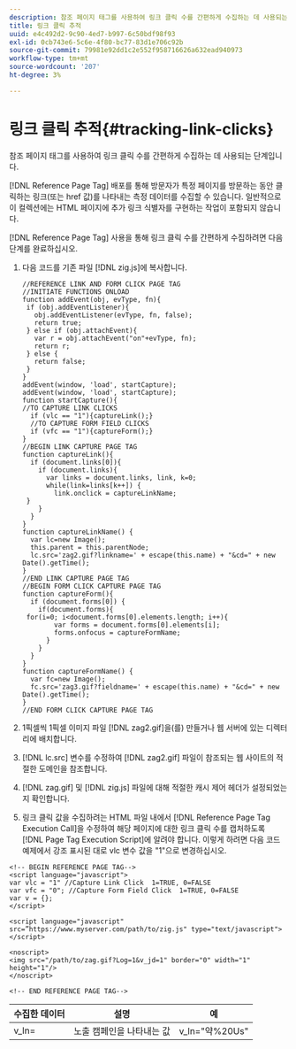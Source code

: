 ```yaml
---
description: 참조 페이지 태그를 사용하여 링크 클릭 수를 간편하게 수집하는 데 사용되는 단계입니다.
title: 링크 클릭 추적
uuid: e4c492d2-9c90-4ed7-b997-6c50bdf98f93
exl-id: 0cb743e6-5c6e-4f80-bc77-83d1e706c92b
source-git-commit: 79981e92dd1c2e552f958716626a632ead940973
workflow-type: tm+mt
source-wordcount: '207'
ht-degree: 3%

---
```


# 링크 클릭 추적{#tracking-link-clicks}

참조 페이지 태그를 사용하여 링크 클릭 수를 간편하게 수집하는 데 사용되는 단계입니다.

[!DNL Reference Page Tag] 배포를 통해 방문자가 특정 페이지를 방문하는 동안 클릭하는 링크(또는 href 값)를 나타내는 측정 데이터를 수집할 수 있습니다. 일반적으로 이 컬렉션에는 HTML 페이지에 추가 링크 식별자를 구현하는 작업이 포함되지 않습니다.

[!DNL Reference Page Tag] 사용을 통해 링크 클릭 수를 간편하게 수집하려면 다음 단계를 완료하십시오.

1. 다음 코드를 기존 파일 [!DNL zig.js]에 복사합니다.

   ```
   //REFERENCE LINK AND FORM CLICK PAGE TAG
   //INITIATE FUNCTIONS ONLOAD
   function addEvent(obj, evType, fn){
    if (obj.addEventListener){
      obj.addEventListener(evType, fn, false);
      return true;
    } else if (obj.attachEvent){
      var r = obj.attachEvent("on"+evType, fn);
      return r;
    } else {
      return false;
    }
   }
   addEvent(window, 'load', startCapture);
   addEvent(window, 'load', startCapture);
   function startCapture(){
   //TO CAPTURE LINK CLICKS
     if (vlc == "1"){captureLink();}
     //TO CAPTURE FORM FIELD CLICKS
     if (vfc == "1"){captureForm();}
   }
   //BEGIN LINK CAPTURE PAGE TAG
   function captureLink(){
     if (document.links[0]){
       if (document.links){
         var links = document.links, link, k=0;
         while(link=links[k++]) {
           link.onclick = captureLinkName;
    }
       }
     }
   }
   function captureLinkName() {
     var lc=new Image();
     this.parent = this.parentNode;
     lc.src='zag2.gif?linkname=' + escape(this.name) + "&cd=" + new Date().getTime();
   }
   //END LINK CAPTURE PAGE TAG
   //BEGIN FORM CLICK CAPTURE PAGE TAG
   function captureForm(){
     if (document.forms[0]) {
       if(document.forms){
    for(i=0; i<document.forms[0].elements.length; i++){
           var forms = document.forms[0].elements[i];
           forms.onfocus = captureFormName;
         }
       }
     }
   }
   function captureFormName() {
     var fc=new Image();
     fc.src='zag3.gif?fieldname=' + escape(this.name) + "&cd=" + new Date().getTime();
   }
   //END FORM CLICK CAPTURE PAGE TAG
   ```

1. 1픽셀씩 1픽셀 이미지 파일 [!DNL zag2.gif]을(를) 만들거나 웹 서버에 있는 디렉터리에 배치합니다.
1. [!DNL lc.src] 변수를 수정하여 [!DNL zag2.gif] 파일이 참조되는 웹 사이트의 적절한 도메인을 참조합니다.

1. [!DNL zag.gif] 및 [!DNL zig.js] 파일에 대해 적절한 캐시 제어 헤더가 설정되었는지 확인합니다.

1. 링크 클릭 값을 수집하려는 HTML 파일 내에서 [!DNL Reference Page Tag Execution Call]을 수정하여 해당 페이지에 대한 링크 클릭 수를 캡처하도록 [!DNL Page Tag Execution Script]에 알려야 합니다. 이렇게 하려면 다음 코드 예제에서 강조 표시된 대로 vlc 변수 값을 &quot;1&quot;으로 변경하십시오.

```
<!-- BEGIN REFERENCE PAGE TAG-->
<script language="javascript">
var vlc = "1" //Capture Link Click  1=TRUE, 0=FALSE
var vfc = "0"; //Capture Form Field Click  1=TRUE, 0=FALSE
var v = {};
</script>

<script language="javascript" src=”https://www.myserver.com/path/to/zig.js" type="text/javascript"></script>

<noscript>
<img src="/path/to/zag.gif?Log=1&v_jd=1" border="0" width="1" height="1"/>
</noscript>

<!-- END REFERENCE PAGE TAG-->
```

| 수집한 데이터 | 설명 | 예 |
|---|---|---|
| v_ln= | 노출 캠페인을 나타내는 값 | v_ln=&quot;약%20Us&quot; |
